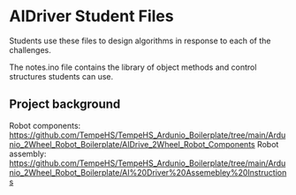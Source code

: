 # AIDriver Student Files

Students use these files to design algorithms in response to each of the challenges.

The notes.ino file contains the library of object methods and control structures students can use.

## Project background
Robot components: https://github.com/TempeHS/TempeHS_Ardunio_Boilerplate/tree/main/Ardunio_2Wheel_Robot_Boilerplate/AIDrive_2Wheel_Robot_Components
Robot assembly: https://github.com/TempeHS/TempeHS_Ardunio_Boilerplate/tree/main/Ardunio_2Wheel_Robot_Boilerplate/AI%20Driver%20Assemebley%20Instructions
